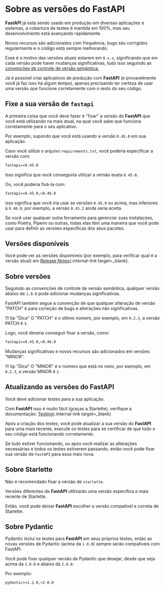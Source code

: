 # Sobre as versões do FastAPI

**FastAPI** já está sendo usado em produção em diversas aplicações e sistemas, a cobertura de testes é mantida em 100%, mas seu desenvolvimento está avançando rapidamente.

Novos recursos são adicionados com frequência, bugs são corrigidos regularmente e o código está sempre melhorando.

Esse é o motivo das versões atuais estarem em `0.x.x`, significando que em cada versão pode haver mudanças significativas, tudo isso seguindo as <a href="https://semver.org/lang/pt-BR/" class="external-link" target="_blank">convenções de controle de versão semântica.</a>

Já é possível criar aplicativos de produção com **FastAPI** (e provavelmente você já faz isso há algum tempo), apenas precisando ter certeza de usar uma versão que funcione corretamente com o resto do seu código.

## Fixe a sua versão de `fastapi`

A primeira coisa que você deve fazer é "fixar" a versão do **FastAPI** que você está utilizando na mais atual, na qual você sabe que funciona corretamente para o seu aplicativo.

Por exemplo, supondo que você está usando a versão `0.45.0` em sua aplicação.

Caso você utilize o arquivo `requirements.txt`, você poderia especificar a versão com:

```txt
fastapi==0.45.0
```

Isso significa que você conseguiria utilizar a versão exata `0.45.0`.

Ou, você poderia fixá-la com:

```txt
fastapi>=0.45.0,<0.46.0
```

isso significa que você iria usar as versões `0.45.0` ou acima, mas inferiores à `0.46.0`, por exemplo, a versão `0.45.2` ainda seria aceita.

Se você usar qualquer outra ferramenta para gerenciar suas instalações, como Poetry, Pipenv ou outras, todas elas têm uma maneira que você pode usar para definir as versões específicas dos seus pacotes.

## Versões disponíveis

Você pode ver as versões disponíveis (por exemplo, para verificar qual é a versão atual) em [Release Notes](../release-notes.md){.internal-link target=\_blank}.

## Sobre versões

Seguindo as convenções de controle de versão semântica, qualquer versão abaixo de `1.0.0` pode adicionar mudanças significativas.

FastAPI também segue a convenção de que qualquer alteração de versão "PATCH" é para correção de bugs e alterações não significativas.

!!! tip "Dica"
    O "PATCH" é o último número, por exemplo, em `0.2.3`, a versão PATCH é `3`.

Logo, você deveria conseguir fixar a versão, como:

```txt
fastapi>=0.45.0,<0.46.0
```

Mudanças significativas e novos recursos são adicionados em versões "MINOR".

!!! tip "Dica"
    O "MINOR" é o número que está no meio, por exemplo, em `0.2.3`, a versão MINOR é `2`.

## Atualizando as versões do FastAPI

Você deve adicionar testes para a sua aplicação.

Com **FastAPI** isso é muito fácil (graças a Starlette), verifique a documentação: [Testing](../tutorial/testing.md){.internal-link target=\_blank}

Após a criação dos testes, você pode atualizar a sua versão do **FastAPI** para uma mais recente, execute os testes para se certificar de que todo o seu código está funcionando corretamente.

Se tudo estiver funcionando, ou após você realizar as alterações necessárias e todos os testes estiverem passando, então você pode fixar sua versão de `FastAPI` para essa mais nova.

## Sobre Starlette

Não é recomendado fixar a versão de `starlette`.

Versões diferentes de **FastAPI** utilizarão uma versão específica e mais recente de Starlette.

Então, você pode deixar **FastAPI** escolher a versão compatível e correta de Starlette.

## Sobre Pydantic

Pydantic incluí os testes para **FastAPI** em seus próprios testes, então as novas versões de Pydantic (acima da `1.0.0`) sempre serão compatíveis com FastAPI.

Você pode fixar qualquer versão de Pydantic que desejar, desde que seja acima da `1.0.0` e abaixo da `2.0.0`.

Por exemplo:

```txt
pydantic>=1.2.0,<2.0.0
```
